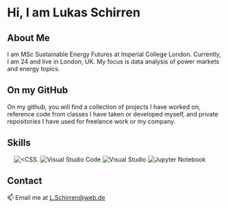 # Hi, I am Lukas Schirren
## About Me
I am MSc Sustainable Energy Futures at Imperial College London. Currently, I am 24 and live in London, UK. My focus is data analysis of power markets and energy topics. 

## On my GitHub
On my github, you will find a collection of projects I have worked on, reference code from classes I have taken or developed myself, and private repositories I have used for freelance work or my company.

## Skills
![<Python>](https://img.shields.io/badge/Python-FFD43B?style=for-the-badge&logo=python&logoColor=darkgreen) ![<PostgreSQL>](https://img.shields.io/badge/PostgreSQL-316192?style=for-the-badge&logo=postgresql&logoColor=white) ![<MySQL>](https://img.shields.io/badge/MySQL-00000F?style=for-the-badge&logo=mysql&logoColor=white) ![<HTML5>](https://img.shields.io/badge/CSS3-1572B6?style=for-the-badge&logo=css3&logoColor=white)  ![<CSS.](https://img.shields.io/badge/HTML5-E34F26?style=for-the-badge&logo=html5&logoColor=white) 
![Visual Studio Code](https://img.shields.io/badge/Visual%20Studio%20Code-0078d7.svg?style=for-the-badge&logo=visual-studio-code&logoColor=white) ![Visual Studio](https://img.shields.io/badge/Visual%20Studio-5C2D91.svg?style=for-the-badge&logo=visual-studio&logoColor=white) ![Jupyter Notebook](https://img.shields.io/badge/jupyter-%23FA0F00.svg?style=for-the-badge&logo=jupyter&logoColor=white)

## Contact
📫 Email me at L.Schirren@web.de

[![<LinkedIn>](https://img.shields.io/badge/LinkedIn-0077B5?style=for-the-badge&logo=linkedin&logoColor=white)](https://www.linkedin.com/in/lukas-schirren/)
